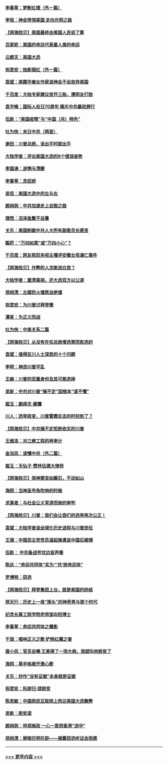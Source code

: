 #### [李春草：梦断红楼（外一篇）](../pages/nsc993/n12619122.md?t=12150002) 
#### [李铭：神会带领美国 走向光明之路](../pages/nsc993/n12618584.md?t=12150002) 
#### [【网海拾贝】美国最终由美国人民说了算](../pages/nsc993/n12617255.md?t=12150002) 
#### [百家姓：美国的命运代表着人类的命运](../pages/nsc993/n12615838.md?t=12150002) 
#### [云鹤天：美国大选](../pages/nsc993/n12615994.md?t=12150002) 
#### [祝君安：烛影摇红（外一篇）](../pages/nsc993/n12615975.md?t=12150002) 
#### [袁斌：美籍华裔女作家谈神会不会放弃美国](../pages/nsc993/n12615263.md?t=12150002) 
#### [千百度：大陆专家建议放开三胎，遭网友打脸](../pages/nsc993/n12614456.md?t=12150002) 
#### [袁宇峰：国际人权日70周年 痛斥中共暴政罪行](../pages/nsc993/n12611965.md?t=12150002) 
#### [伍新：“美国疫情”与“中国（共）特色”](../pages/nsc993/n12611463.md?t=12150002) 
#### [吐为快：末日中共（两首）](../pages/nsc993/n12611461.md?t=12150002) 
#### [谢田：川普总统，该出手时就出手](../pages/nsc993/n12610905.md?t=12150002) 
#### [大陆学者：评论美国大选的9个错误姿势](../pages/nsc993/n12609586.md?t=12150002) 
#### [李国涛：迷惘与清醒](../pages/nsc993/n12607532.md?t=12150002) 
#### [李春草：念奴娇](../pages/nsc993/n12607083.md?t=12150002) 
#### [吴侃：美国大选中的左与右](../pages/nsc993/n12607054.md?t=12150002) 
#### [颜纯钩：中共加速走上自毁之路](../pages/nsc993/n12606473.md?t=12150002) 
#### [理悟：沼泽鱼鳖不自量](../pages/nsc993/n12606454.md?t=12150002) 
#### [关乐：美国制裁中共人大所有副委员长感言](../pages/nsc993/n12606442.md?t=12150002) 
#### [甄莳：“万四如意”或“万四小心”？](../pages/nsc993/n12606091.md?t=12150002) 
#### [千百度：网友怒怼央视主播评安徽女孩溺亡事件](../pages/nsc993/n12605370.md?t=12150002) 
#### [【网海拾贝】作弊的人怎能进白宫？](../pages/nsc993/n12603546.md?t=12150002) 
#### [大陆学者：厘清真相，还大选双方以公道](../pages/nsc993/n12603475.md?t=12150002) 
#### [郑纯清：左媒防火墙筑自绝墙](../pages/nsc993/n12602226.md?t=12150002) 
#### [祝君安：为川普讨拜登檄](../pages/nsc993/n12602199.md?t=12150002) 
#### [潭星：为正义而战](../pages/nsc993/n12600926.md?t=12150002) 
#### [吐为快：中美关系二篇](../pages/nsc993/n12600908.md?t=12150002) 
#### [【网海拾贝】从没有在任总统增选票而败选的](../pages/nsc993/n12600435.md?t=12150002) 
#### [袁斌：值得反川人士深思的十个问题](../pages/nsc993/n12600332.md?t=12150002) 
#### [李明：神选川普平乱](../pages/nsc993/n12599751.md?t=12150002) 
#### [王赫：川普的双重身份及其可能选择](../pages/nsc993/n12599723.md?t=12150002) 
#### [吴新：中共对川普“搞不定”因根本“读不懂”](../pages/nsc993/n12599502.md?t=12150002) 
#### [振玉：鹧鸪天‧颠覆](../pages/nsc993/n12599494.md?t=12150002) 
#### [川人：选举政变，川普雷霆反击的时刻到了？](../pages/nsc993/n12599291.md?t=12150002) 
#### [【网海拾贝】中共搞不定拒绝收买的川普](../pages/nsc993/n12598955.md?t=12150002) 
#### [王维洛：对三峡工程的再审计](../pages/nsc993/n12598436.md?t=12150002) 
#### [金浴凤：读懂中共（外二篇）](../pages/nsc993/n12597943.md?t=12150002) 
#### [振玉：天仙子‧赞林伍德大律师](../pages/nsc993/n12597929.md?t=12150002) 
#### [【网海拾贝】信神要坚如磐石，不动如山](../pages/nsc993/n12597901.md?t=12150002) 
#### [海网：当神圣号角吹响的时候](../pages/nsc993/n12595891.md?t=12150002) 
#### [求真者：与社会公义背道而驰的审判](../pages/nsc993/n12595868.md?t=12150002) 
#### [【网海拾贝】川普：我们会让我们的选举再次公正！](../pages/nsc993/n12594930.md?t=12150002) 
#### [袁斌：大陆学者谈全球化历史进程与川普连任](../pages/nsc993/n12594690.md?t=12150002) 
#### [王涵：中国民主党党员温起锋遣返中国后被捕](../pages/nsc993/n12594540.md?t=12150002) 
#### [伍新： 中共备战号坟边哀声嚎](../pages/nsc993/n12593086.md?t=12150002) 
#### [陈达：“命运共同体”实为“‘共’统命运体”](../pages/nsc993/n12590865.md?t=12150002) 
#### [罗博特：窃选](../pages/nsc993/n12590619.md?t=12150002) 
#### [【网海拾贝】拜登集团上台，就是美国的终结](../pages/nsc993/n12589725.md?t=12150002) 
#### [邢天行：历史上一夜“换头”的神奇男与那个时代](../pages/nsc993/n12589424.md?t=12150002) 
#### [纪念长春工程学院老师邹向阳博士](../pages/nsc993/n12585390.md?t=12150002) 
#### [李春草：命运共同体之魔影](../pages/nsc993/n12585026.md?t=12150002) 
#### [千瑞：唱响正义之歌 铲除红魔之害](../pages/nsc993/n12585002.md?t=12150002) 
#### [唐小风：官员自嘲 王某得了一场大病，我就叫他脱贫了](../pages/nsc993/n12584981.md?t=12150002) 
#### [海网：基辛格被开激心歌](../pages/nsc993/n12584946.md?t=12150002) 
#### [关乐：炒作“没有证据”本身就是证据](../pages/nsc993/n12583146.md?t=12150002) 
#### [祝君安：阮郎归‧颂脱贫](../pages/nsc993/n12583119.md?t=12150002) 
#### [陈思敏：中国网民互联网上热议美国大选舞弊](../pages/nsc993/n12582845.md?t=12150002) 
#### [吴新：脱贫谣](../pages/nsc993/n12580839.md?t=12150002) 
#### [颜纯钩：林郑施政 一心一意把香港“送中”](../pages/nsc993/n12580805.md?t=12150002) 
#### [郑纯清：柳暗花明在即——揭露窃选听证会观感](../pages/nsc993/n12580795.md?t=12150002) 

----
#### [ >>> 更早内容 <<< ](../indexes/nsc993-earlier.md)
